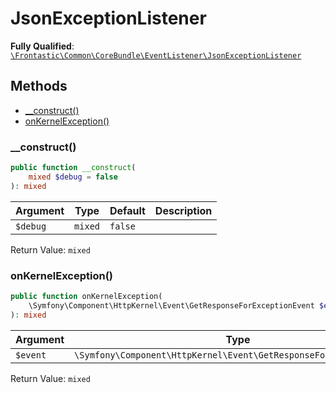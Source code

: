 #  JsonExceptionListener

**Fully Qualified**: [`\Frontastic\Common\CoreBundle\EventListener\JsonExceptionListener`](../../../../src/php/CoreBundle/EventListener/JsonExceptionListener.php)

## Methods

* [__construct()](#__construct)
* [onKernelException()](#onkernelexception)

### __construct()

```php
public function __construct(
    mixed $debug = false
): mixed
```

Argument|Type|Default|Description
--------|----|-------|-----------
`$debug`|`mixed`|`false`|

Return Value: `mixed`

### onKernelException()

```php
public function onKernelException(
    \Symfony\Component\HttpKernel\Event\GetResponseForExceptionEvent $event
): mixed
```

Argument|Type|Default|Description
--------|----|-------|-----------
`$event`|`\Symfony\Component\HttpKernel\Event\GetResponseForExceptionEvent`||

Return Value: `mixed`

